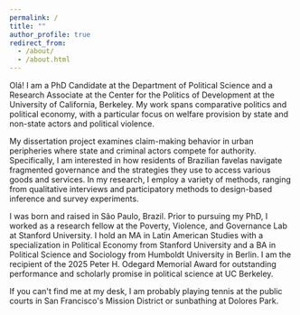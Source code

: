 ```yaml
---
permalink: /
title: ""
author_profile: true
redirect_from: 
  - /about/
  - /about.html
---
```

Olá! I am a PhD Candidate at the Department of Political Science and a Research Associate at the Center for the Politics of Development at the University of California, Berkeley. My work spans comparative politics and political economy, with a particular focus on welfare provision by state and non-state actors and political violence. 

My dissertation project examines claim-making behavior in urban peripheries where state and criminal actors compete for authority. Specifically, I am interested in how residents of Brazilian favelas navigate fragmented governance and the strategies they use to access various goods and services. In my research, I employ a variety of methods, ranging from qualitative interviews and participatory methods to design-based inference and survey experiments. 

I was born and raised in São Paulo, Brazil. Prior to pursuing my PhD, I worked as a research fellow at the Poverty, Violence, and Governance Lab at Stanford University. I hold an MA in Latin American Studies with a specialization in Political Economy from Stanford University and a BA in Political Science and Sociology from Humboldt University in Berlin. I am the recipient of the 2025 Peter H. Odegard Memorial Award for outstanding performance and scholarly promise in political science at UC Berkeley. 

If you can't find me at my desk, I am probably playing tennis at the public courts in San Francisco's Mission District or sunbathing at Dolores Park.
